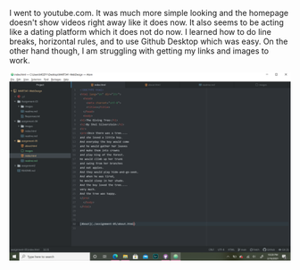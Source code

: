 I went to youtube.com. It was much more simple looking and the homepage doesn't show videos right away like it does now. It also seems to be acting like a dating platform which it does not do now.
I learned how to do line breaks, horizontal rules, and to use Github Desktop which was easy. On the other hand though, I am struggling with getting my links and images to work.  



![Screenshot](./images/assignment5screenshot.png)
